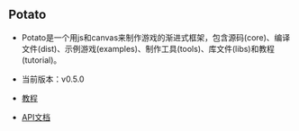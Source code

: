 ## Potato

   * Potato是一个用js和canvas来制作游戏的渐进式框架，包含源码(core)、编译文件(dist)、示例游戏(examples)、制作工具(tools)、库文件(libs)和教程(tutorial)。

   * 当前版本：v0.5.0

   * [教程](https://www.yuque.com/roanne/potatotutorial)

   * [API文档](https://www.yuque.com/roanne/potatoapi)